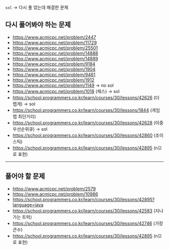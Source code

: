 
`sol` -> 다시 풀 었는데 해결한 문제

## 다시 풀어봐야 하는 문제
- https://www.acmicpc.net/problem/2447
- https://www.acmicpc.net/problem/11729
- https://www.acmicpc.net/problem/25501
- https://www.acmicpc.net/problem/14888
- https://www.acmicpc.net/problem/14889
- https://www.acmicpc.net/problem/9184
- https://www.acmicpc.net/problem/1904
- https://www.acmicpc.net/problem/9461
- https://www.acmicpc.net/problem/1912
- https://www.acmicpc.net/problem/1149 -> no sol
- https://www.acmicpc.net/problem/1018 (체스) -> sol
- https://school.programmers.co.kr/learn/courses/30/lessons/42626 (더 맵게) -> sol 
- https://school.programmers.co.kr/learn/courses/30/lessons/1844 (게임 맵 최단거리)
- https://school.programmers.co.kr/learn/courses/30/lessons/42628 (이중우선순위큐) -> sol
- https://school.programmers.co.kr/learn/courses/30/lessons/42860 (조이스틱)
- https://school.programmers.co.kr/learn/courses/30/lessons/42895 (n으로 표현)

--- 


## 풀어야 할 문제
- https://www.acmicpc.net/problem/2579
- https://www.acmicpc.net/problem/10986
- https://school.programmers.co.kr/learn/courses/30/lessons/42895?language=java
- https://school.programmers.co.kr/learn/courses/30/lessons/42583 (지나가는 트럭)
- https://school.programmers.co.kr/learn/courses/30/lessons/42746 (가장 큰수)
- https://school.programmers.co.kr/learn/courses/30/lessons/42895 (n으로 표현)
  








